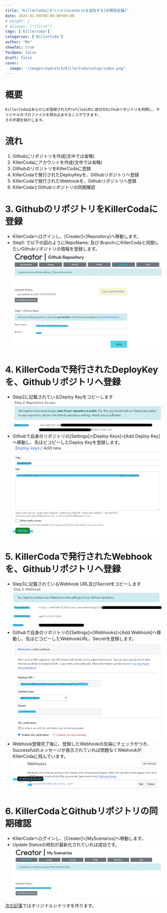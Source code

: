```yaml
---
title: "KillerCodaにオリジナルScenarioを追加する[初期設定編]"
date: 2024-01-09T00:00:00+09:00
# weight: 1
# aliases: ["/first"]
tags: ["killercoda"]
categories: ['KillerCoda']
author: "Me"
showToc: true
TocOpen: false
draft: false
cover:
  image: "/images/eyecatch/KillerCoda/setup/index.png"
---
```

# 概要
```
KillerCodaはあらかじめ登録されたProfile以外に自分のGithubリポジトリを同期し、オリジナルのプロファイルを読み込ませることができます。
その手順を紹介します。
```

# 流れ
1. Githubにリポジトリを作成(文中では省略)
2. KillerCodaにアカウントを作成(文中では省略)
3. GithubのリポジトリをKillerCodaに登録
4. KillerCodaで発行されたDeployKeyを、Githubリポジトリへ登録
5. KillerCodaで発行されたWebhookを、Githubリポジトリへ登録
6. KillerCodaとGithubリポジトリの同期確認

# 3. GithubのリポジトリをKillerCodaに登録

* KillerCodaへログインし、[Creater]>[Repository]へ移動します。
* Step1: で以下の図のようにRepoName: 及び Branch:にKillerCodaと同期したいGithubリポジトリの情報を登録します。
  ![](killercoda_setup3_01.gif )

# 4. KillerCodaで発行されたDeployKeyを、Githubリポジトリへ登録

* Step2に記載されているDeploy Keyをコピーします
  ![](killercoda_setup4_01.gif )
* Githubで自身のリポジトリの[Settings]>[Deploy Keys]>[Add Deploy Key]へ移動し、先ほどコピーしたDeploy Keyを登録します。
  ![](killercoda_setup4_02.gif )

# 5. KillerCodaで発行されたWebhookを、Githubリポジトリへ登録

* Step3に記載されているWebhook URL及びSecretをコピーします
  ![](killercoda_setup5_01.gif )
* Githubで自身のリポジトリの[Settings]>[Webhooks]>[Add Webhook]へ移動し、先ほどコピーしたWebhookURL、Secretを登録します。
  ![](killercoda_setup5_02.gif )
* Webhook登録完了後に、登録したWebhookの左端にチェックがつき、Successfulのメッセージが表示されていれば問題なくWebhookがKillerCodaに飛んでいます。
  ![](killercoda_setup5_03.gif )

# 6. KillerCodaとGithubリポジトリの同期確認

* KillerCodaへログインし、[Creater]>[MyScenarios]へ移動します。
* Update Statusの時刻が最新化されていれば成功です。
  ![](killercoda_setup6_01.gif )

[次の記事](https:/blog.1mg.org/posts/killercoda/create_scenario/)ではオリジナルシナリオを作ります。
